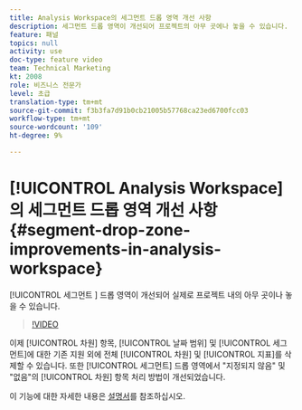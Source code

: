 ```yaml
---
title: Analysis Workspace의 세그먼트 드롭 영역 개선 사항
description: 세그먼트 드롭 영역이 개선되어 프로젝트의 아무 곳에나 놓을 수 있습니다.
feature: 패널
topics: null
activity: use
doc-type: feature video
team: Technical Marketing
kt: 2008
role: 비즈니스 전문가
level: 초급
translation-type: tm+mt
source-git-commit: f3b3fa7d91b0cb21005b57768ca23ed6700fcc03
workflow-type: tm+mt
source-wordcount: '109'
ht-degree: 9%

---
```



# [!UICONTROL Analysis Workspace] 의 세그먼트 드롭 영역 개선 사항  {#segment-drop-zone-improvements-in-analysis-workspace}

[!UICONTROL 세그먼트 ] 드롭 영역이 개선되어 실제로 프로젝트 내의 아무 곳이나 놓을 수 있습니다.

>[!VIDEO](https://video.tv.adobe.com/v/24036/?quality=12)

이제 [!UICONTROL 차원] 항목, [!UICONTROL 날짜 범위] 및 [!UICONTROL 세그먼트]에 대한 기존 지원 외에 전체 [!UICONTROL 차원] 및 [!UICONTROL 지표]를 삭제할 수 있습니다. 또한 [!UICONTROL 세그먼트] 드롭 영역에서 &quot;지정되지 않음&quot; 및 &quot;없음&quot;의 [!UICONTROL 차원] 항목 처리 방법이 개선되었습니다.

이 기능에 대한 자세한 내용은 [설명서](https://marketing.adobe.com/resources/help/en_US/analytics/analysis-workspace/t_freeform-project-segment.html)를 참조하십시오.
